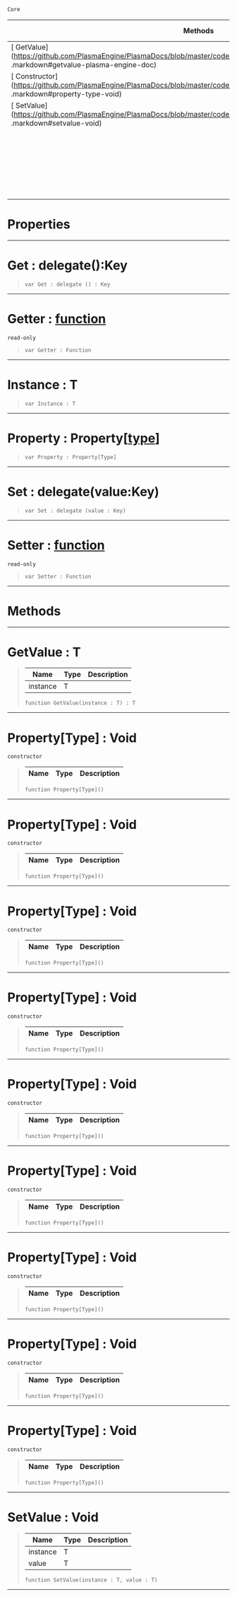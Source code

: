  `Core`

|Methods|Properties|Base Classes|Derived Classes|
|---|---|---|---|
|[ GetValue](https://github.com/PlasmaEngine/PlasmaDocs/blob/master/code_reference/lightning_base_types/property_type .markdown#getvalue-plasma-engine-doc)|[[plasma_engine_documentation/code_reference/lightning_base_types/property_type /#get-delegate () : key | Get]]| | |
|[ Constructor](https://github.com/PlasmaEngine/PlasmaDocs/blob/master/code_reference/lightning_base_types/property_type .markdown#property-type-void)|[ Getter](https://github.com/PlasmaEngine/PlasmaDocs/blob/master/code_reference/lightning_base_types/property_type .markdown#getter-plasma-engine-docum)| | |
|[ SetValue](https://github.com/PlasmaEngine/PlasmaDocs/blob/master/code_reference/lightning_base_types/property_type .markdown#setvalue-void)|[ Instance](https://github.com/PlasmaEngine/PlasmaDocs/blob/master/code_reference/lightning_base_types/property_type .markdown#instance-t)| | |
| |[ Property](https://github.com/PlasmaEngine/PlasmaDocs/blob/master/code_reference/lightning_base_types/property_type .markdown#property-plasma-engine-doc)| | |
| |[[plasma_engine_documentation/code_reference/lightning_base_types/property_type /#set-delegate (value : ke | Set]]| | |
| |[ Setter](https://github.com/PlasmaEngine/PlasmaDocs/blob/master/code_reference/lightning_base_types/property_type .markdown#setter-plasma-engine-docum)| | |


 #  Properties


---  
 #  Get : delegate():Key

> 
> ``` lang=cpp, name=Lightning
> var Get : delegate () : Key


---  
 #  Getter : [function](https://github.com/PlasmaEngine/PlasmaDocs/blob/master/code_reference/lightning_base_types/function.markdown)

 `read-only`

> 
> ``` lang=cpp, name=Lightning
> var Getter : Function


---  
 #  Instance : T

> 
> ``` lang=cpp, name=Lightning
> var Instance : T


---  
 #  Property : Property[[type](https://github.com/PlasmaEngine/PlasmaDocs/blob/master/code_reference/lightning_base_types/type.markdown)]

> 
> ``` lang=cpp, name=Lightning
> var Property : Property[Type]


---  
 #  Set : delegate(value:Key)

> 
> ``` lang=cpp, name=Lightning
> var Set : delegate (value : Key)


---  
 #  Setter : [function](https://github.com/PlasmaEngine/PlasmaDocs/blob/master/code_reference/lightning_base_types/function.markdown)

 `read-only`

> 
> ``` lang=cpp, name=Lightning
> var Setter : Function


---  
 #  Methods


---  
 #  GetValue : T

> 
> |Name|Type|Description|
> |---|---|---|
> |instance|T| |
> ``` lang=cpp, name=Lightning
> function GetValue(instance : T) : T
> ``` 


---  
 #  Property[Type] : Void

 `constructor`

> 
> |Name|Type|Description|
> |---|---|---|
> ``` lang=cpp, name=Lightning
> function Property[Type]()
> ``` 


---  
 #  Property[Type] : Void

 `constructor`

> 
> |Name|Type|Description|
> |---|---|---|
> ``` lang=cpp, name=Lightning
> function Property[Type]()
> ``` 


---  
 #  Property[Type] : Void

 `constructor`

> 
> |Name|Type|Description|
> |---|---|---|
> ``` lang=cpp, name=Lightning
> function Property[Type]()
> ``` 


---  
 #  Property[Type] : Void

 `constructor`

> 
> |Name|Type|Description|
> |---|---|---|
> ``` lang=cpp, name=Lightning
> function Property[Type]()
> ``` 


---  
 #  Property[Type] : Void

 `constructor`

> 
> |Name|Type|Description|
> |---|---|---|
> ``` lang=cpp, name=Lightning
> function Property[Type]()
> ``` 


---  
 #  Property[Type] : Void

 `constructor`

> 
> |Name|Type|Description|
> |---|---|---|
> ``` lang=cpp, name=Lightning
> function Property[Type]()
> ``` 


---  
 #  Property[Type] : Void

 `constructor`

> 
> |Name|Type|Description|
> |---|---|---|
> ``` lang=cpp, name=Lightning
> function Property[Type]()
> ``` 


---  
 #  Property[Type] : Void

 `constructor`

> 
> |Name|Type|Description|
> |---|---|---|
> ``` lang=cpp, name=Lightning
> function Property[Type]()
> ``` 


---  
 #  Property[Type] : Void

 `constructor`

> 
> |Name|Type|Description|
> |---|---|---|
> ``` lang=cpp, name=Lightning
> function Property[Type]()
> ``` 


---  
 #  SetValue : Void

> 
> |Name|Type|Description|
> |---|---|---|
> |instance|T| |
> |value|T| |
> ``` lang=cpp, name=Lightning
> function SetValue(instance : T, value : T)
> ``` 


---  
 

 